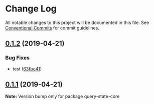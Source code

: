 # Change Log

All notable changes to this project will be documented in this file.
See [Conventional Commits](https://conventionalcommits.org) for commit guidelines.

## [0.1.2](https://github.com/xiel/location-state/compare/v0.1.1...v0.1.2) (2019-04-21)


### Bug Fixes

* test ([63fbc41](https://github.com/xiel/location-state/commit/63fbc41))





## [0.1.1](https://github.com/xiel/location-state/compare/v0.0.1-alpha.2...v0.1.1) (2019-04-21)

**Note:** Version bump only for package query-state-core
